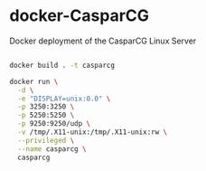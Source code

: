 # docker-CasparCG
Docker deployment of the CasparCG Linux Server

```bash

docker build . -t casparcg

docker run \
  -d \
  -e "DISPLAY=unix:0.0" \
  -p 3250:3250 \
  -p 5250:5250 \
  -p 9250:9250/udp \
  -v /tmp/.X11-unix:/tmp/.X11-unix:rw \
  --privileged \
  --name casparcg \
  casparcg
```
